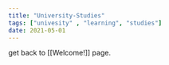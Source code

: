 ```yaml
---
title: "University-Studies"
tags: ["univesity" , "learning", "studies"]
date: 2021-05-01
---
```

get back to [[Welcome!]] page.

